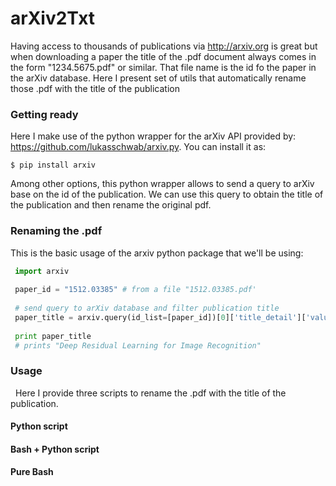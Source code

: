 # arXiv2Txt
Having access to thousands of publications via http://arxiv.org is great but when downloading a paper the title of the .pdf document always comes in the form "1234.5675.pdf" or similar. That file name is the id fo the paper in the arXiv database. Here I present set of utils that automatically rename those .pdf with the title of the publication


### Getting ready 
   Here I make use of the python wrapper for the arXiv API provided by: https://github.com/lukasschwab/arxiv.py. You can install it as:
   
    $ pip install arxiv
    
   Among other options, this python wrapper allows to send a query to arXiv base on the id of the publication. We can use this query
   to obtain the title of the publication and then rename the original pdf.
   
   

### Renaming the .pdf

   This is the basic usage of the arxiv python package that we'll be using:
   
   ```python
    import arxiv
    
    paper_id = "1512.03385" # from a file "1512.03385.pdf'
    
    # send query to arXiv database and filter publication title
    paper_title = arxiv.query(id_list=[paper_id])[0]['title_detail']['value']
    
    print paper_title 
    # prints "Deep Residual Learning for Image Recognition"
   ```
   
### Usage

   Here I provide three scripts to rename the .pdf with the title of the publication.
   
 #### Python script

 #### Bash + Python script

 #### Pure Bash

